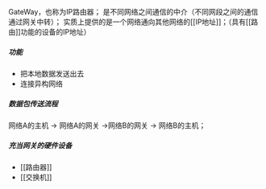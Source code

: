 GateWay，也称为IP路由器；
是不同网络之间通信的中介（不同网段之间的通信通过网关中转）；
实质上提供的是一个网络通向其他网络的[[IP地址]]；（具有[[路由]]功能的设备的IP地址）
##### 功能
- 把本地数据发送出去
- 连接异构网络
##### 数据包传送流程
网络A的主机 -> 网络A的网关 ->网络B的网关 -> 网络B的主机；
##### 充当网关的硬件设备
- [[路由器]]
- [[交换机]]





